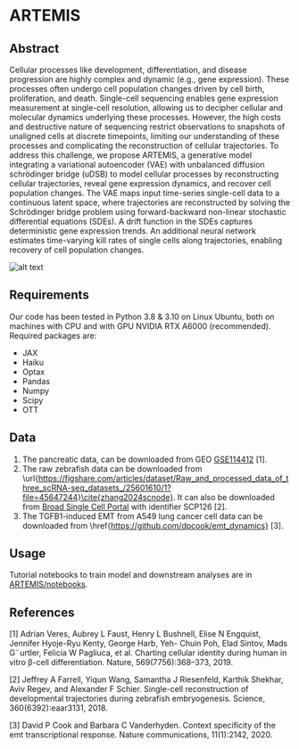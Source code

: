 # ARTEMIS

## Abstract
Cellular processes like development, differentiation, and disease progression are highly complex and dynamic (e.g., gene expression). These processes often undergo cell population changes driven by cell birth, proliferation, and death. Single-cell sequencing enables gene expression measurement at single-cell resolution, allowing us to decipher cellular and molecular dynamics underlying these processes. However, the high costs and destructive nature of sequencing restrict observations to snapshots of unaligned cells at discrete timepoints, limiting our understanding of these processes and complicating the reconstruction of cellular trajectories.
To address this challenge, we propose ARTEMIS, a generative model integrating a variational autoencoder (VAE) with unbalanced diffusion schrödinger bridge (uDSB) to model cellular processes by reconstructing cellular trajectories, reveal gene expression dynamics, and recover cell population changes. The VAE maps input time-series single-cell data to a continuous latent space, where trajectories are reconstructed by solving the Schrödinger bridge problem using forward-backward non-linear stochastic differential equations (SDEs). A drift function in the SDEs captures deterministic gene expression trends. An additional neural network estimates time-varying kill rates of single cells along trajectories, enabling recovery of cell population changes.

![alt text](https://github.com/sayali7/ARTEMIS/blob/main/paper_figures/Figure1.png?raw=true)

## Requirements
Our code has been tested in Python 3.8 & 3.10 on Linux Ubuntu, both on machines with CPU and with GPU NVIDIA RTX A6000 (recommended). Required packages are:
- JAX
- Haiku
- Optax
- Pandas
- Numpy
- Scipy
- OTT

## Data
1. The pancreatic data, can be downloaded from GEO [GSE114412](https://www.ncbi.nlm.nih.gov/geo/query/acc.cgi?acc=GSE114412) [1].
2. The raw zebrafish data can be downloaded from \url{https://figshare.com/articles/dataset/Raw_and_processed_data_of_three_scRNA-seq_datasets_/25601610/1?file=45647244}\cite{zhang2024scnode}. It can also be downloaded from [Broad Single Cell Portal](https://singlecell.broadinstitute.org/single_cell/study/SCP162/single-cell-reconstruction-of-developmental-trajectories-during-zebrafish-embryogenesis) with identifier SCP126 [2].
3. The TGFB1-induced EMT from A549 lung cancer cell data can be downloaded from \href{https://github.com/dpcook/emt_dynamics} [3].

## Usage
Tutorial notebooks to train model and downstream analyses are in [ARTEMIS/notebooks](https://github.com/sayali7/ARTEMIS/tree/main/notebooks).

## References
<a id="1">[1]</a>
Adrian Veres, Aubrey L Faust, Henry L Bushnell, Elise N
Engquist, Jennifer Hyoje-Ryu Kenty, George Harb, Yeh-
Chuin Poh, Elad Sintov, Mads G¨urtler, Felicia W Pagliuca,
et al. Charting cellular identity during human in vitro β-cell
differentiation. Nature, 569(7756):368–373, 2019.

<a id="2">[2]</a>
Jeffrey A Farrell, Yiqun Wang, Samantha J Riesenfeld,
Karthik Shekhar, Aviv Regev, and Alexander F
Schier. Single-cell reconstruction of developmental
trajectories during zebrafish embryogenesis. Science,
360(6392):eaar3131, 2018.

<a id="3">[3]</a>
David P Cook and Barbara C Vanderhyden. Context
specificity of the emt transcriptional response. Nature
communications, 11(1):2142, 2020.
